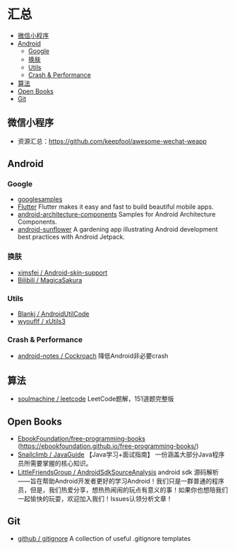 # 汇总

* [微信小程序](#微信小程序)
* [Android](#android)
  * [Google](#google)
  * [换肤](#换肤)
  * [Utils](#utils)
  * [Crash & Performance](#crash--performance)
* [算法](#算法)
* [Open Books](#open-books)
* [Git](#git)

## 微信小程序
* 资源汇总：https://github.com/keepfool/awesome-wechat-weapp

## Android

### Google
* [googlesamples](https://github.com/googlesamples)
* [Flutter](https://github.com/flutter/flutter) Flutter makes it easy and fast to build beautiful mobile apps.
* [android-architecture-components](https://github.com/googlesamples/android-architecture-components) Samples for Android Architecture Components.
* [android-sunflower](https://github.com/googlesamples/android-sunflower) A gardening app illustrating Android development best practices with Android Jetpack.
### 换肤
* [ximsfei / Android-skin-support](https://github.com/ximsfei/Android-skin-support) 
* [Bilibili / MagicaSakura](https://github.com/Bilibili/MagicaSakura)
### Utils
* [Blankj / AndroidUtilCode](https://github.com/Blankj/AndroidUtilCode)
* [wyouflf / xUtils3](https://github.com/wyouflf/xUtils3)
### Crash & Performance
* [android-notes / Cockroach](https://github.com/android-notes/Cockroach) 降低Android非必要crash

## 算法
* [soulmachine / leetcode](https://github.com/soulmachine/leetcode) LeetCode题解，151道题完整版

## Open Books
* [EbookFoundation/free-programming-books](https://github.com/EbookFoundation/free-programming-books) (https://ebookfoundation.github.io/free-programming-books/)
* [Snailclimb / JavaGuide](https://github.com/Snailclimb/JavaGuide) 【Java学习+面试指南】 一份涵盖大部分Java程序员所需要掌握的核心知识。
* [LittleFriendsGroup / AndroidSdkSourceAnalysis](https://github.com/LittleFriendsGroup/AndroidSdkSourceAnalysis) android sdk 源码解析——旨在帮助Android开发者更好的学习Android！我们只是一群普通的程序员，但是，我们热爱分享，想热热闹闹的玩点有意义的事！如果你也想陪我们一起愉快的玩耍，欢迎加入我们！Issues认领分析文章！

## Git
* [github / gitignore](https://github.com/github/gitignore) A collection of useful .gitignore templates
